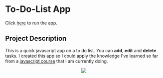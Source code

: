 # To-Do-List App

Click [here](https://tommy7808.github.io/To-Do-List/) to run the app.

## Project Description
This is a quick javascript app on a to do list. You can **add**, **edit** and **delete** tasks. I created this app so I could apply the knowledge I've learned so far from a [javascript course](https://www.udemy.com/course/the-web-developer-bootcamp) that I am currently doing.

<p align="center">
  <kbd><img src="https://user-images.githubusercontent.com/72699320/189529305-bfabcbed-73b9-4670-b097-927a0725add4.png"></kbd>
</p>
